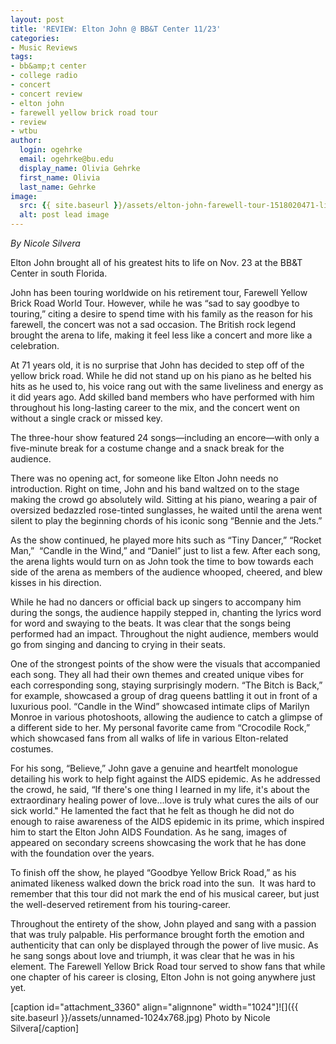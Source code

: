 ```yaml
---
layout: post
title: 'REVIEW: Elton John @ BB&T Center 11/23'
categories:
- Music Reviews
tags:
- bb&amp;t center
- college radio
- concert
- concert review
- elton john
- farewell yellow brick road tour
- review
- wtbu
author:
  login: ogehrke
  email: ogehrke@bu.edu
  display_name: Olivia Gehrke
  first_name: Olivia
  last_name: Gehrke
image:
  src: {{ site.baseurl }}/assets/elton-john-farewell-tour-1518020471-list-handheld-0.jpg
  alt: post lead image
---
```


_By Nicole Silvera_

Elton John brought all of his greatest hits to life on Nov. 23 at the BB&T Center in south Florida.

John has been touring worldwide on his retirement tour, Farewell Yellow Brick Road World Tour. However, while he was “sad to say goodbye to touring,” citing a desire to spend time with his family as the reason for his farewell, the concert was not a sad occasion. The British rock legend brought the arena to life, making it feel less like a concert and more like a celebration.

At 71 years old, it is no surprise that John has decided to step off of the yellow brick road. While he did not stand up on his piano as he belted his hits as he used to, his voice rang out with the same liveliness and energy as it did years ago. Add skilled band members who have performed with him throughout his long-lasting career to the mix, and the concert went on without a single crack or missed key.

The three-hour show featured 24 songs—including an encore—with only a five-minute break for a costume change and a snack break for the audience.

There was no opening act, for someone like Elton John needs no introduction. Right on time, John and his band waltzed on to the stage making the crowd go absolutely wild. Sitting at his piano, wearing a pair of oversized bedazzled rose-tinted sunglasses, he waited until the arena went silent to play the beginning chords of his iconic song “Bennie and the Jets.”

As the show continued, he played more hits such as “Tiny Dancer,” “Rocket Man,”  “Candle in the Wind,” and “Daniel” just to list a few. After each song, the arena lights would turn on as John took the time to bow towards each side of the arena as members of the audience whooped, cheered, and blew kisses in his direction.

While he had no dancers or official back up singers to accompany him during the songs, the audience happily stepped in, chanting the lyrics word for word and swaying to the beats. It was clear that the songs being performed had an impact. Throughout the night audience, members would go from singing and dancing to crying in their seats.

One of the strongest points of the show were the visuals that accompanied each song. They all had their own themes and created unique vibes for each corresponding song, staying surprisingly modern. “The Bitch is Back,” for example, showcased a group of drag queens battling it out in front of a luxurious pool. “Candle in the Wind” showcased intimate clips of Marilyn Monroe in various photoshoots, allowing the audience to catch a glimpse of a different side to her. My personal favorite came from “Crocodile Rock,” which showcased fans from all walks of life in various Elton-related costumes.

For his song, “Believe,” John gave a genuine and heartfelt monologue detailing his work to help fight against the AIDS epidemic. As he addressed the crowd, he said, “If there's one thing I learned in my life, it's about the extraordinary healing power of love...love is truly what cures the ails of our sick world." He lamented the fact that he felt as though he did not do enough to raise awareness of the AIDS epidemic in its prime, which inspired him to start the Elton John AIDS Foundation. As he sang, images of appeared on secondary screens showcasing the work that he has done with the foundation over the years.

To finish off the show, he played “Goodbye Yellow Brick Road,” as his animated likeness walked down the brick road into the sun.  It was hard to remember that this tour did not mark the end of his musical career, but just the well-deserved retirement from his touring-career.  

Throughout the entirety of the show, John played and sang with a passion that was truly palpable. His performance brought forth the emotion and authenticity that can only be displayed through the power of live music. As he sang songs about love and triumph, it was clear that he was in his element. The Farewell Yellow Brick Road tour served to show fans that while one chapter of his career is closing, Elton John is not going anywhere just yet.

\[caption id="attachment\_3360" align="alignnone" width="1024"\]![]({{ site.baseurl }}/assets/unnamed-1024x768.jpg) Photo by Nicole Silvera\[/caption\]